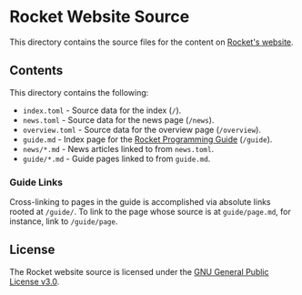 # Rocket Website Source

This directory contains the source files for the content on [Rocket's
website](https://rocket.rs).

## Contents

This directory contains the following:

  * `index.toml` - Source data for the index (`/`).
  * `news.toml` - Source data for the news page (`/news`).
  * `overview.toml` - Source data for the overview page (`/overview`).
  * `guide.md` - Index page for the [Rocket Programming Guide] (`/guide`).
  * `news/*.md` - News articles linked to from `news.toml`.
  * `guide/*.md` - Guide pages linked to from `guide.md`.

[Rocket Programming Guide]: https://rocket.rs/guide/

### Guide Links

Cross-linking to pages in the guide is accomplished via absolute links rooted at
`/guide/`. To link to the page whose source is at `guide/page.md`, for instance,
link to `/guide/page`.

## License

The Rocket website source is licensed under the [GNU General Public License v3.0](LICENSE).
